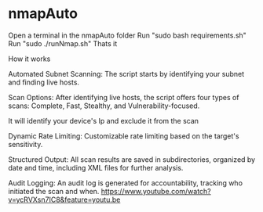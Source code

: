 # nmapAuto
Open a terminal in the nmapAuto folder
Run "sudo bash requirements.sh"
Run "sudo ./runNmap.sh"
Thats it

How it works

Automated Subnet Scanning: The script starts by identifying your subnet and finding live hosts.

Scan Options: After identifying live hosts, the script offers four types of scans: Complete, Fast, Stealthy, and Vulnerability-focused.

It will identify your device's Ip and exclude it from the scan

Dynamic Rate Limiting: Customizable rate limiting based on the target's sensitivity.

Structured Output: All scan results are saved in subdirectories, organized by date and time, including XML files for further analysis.

Audit Logging: An audit log is generated for accountability, tracking who initiated the scan and when.
https://www.youtube.com/watch?v=ycRVXsn7IC8&feature=youtu.be
